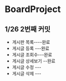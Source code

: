 # BoardProject

## 1/26 2번째 커밋 
* 게시판 목록----완료
* 게시글 등록 ---완료
* 게시글 조회수---완료
* 게시글 상세보기 --완료
* 게시글 수정 ---
* 게시글 삭제 ---
